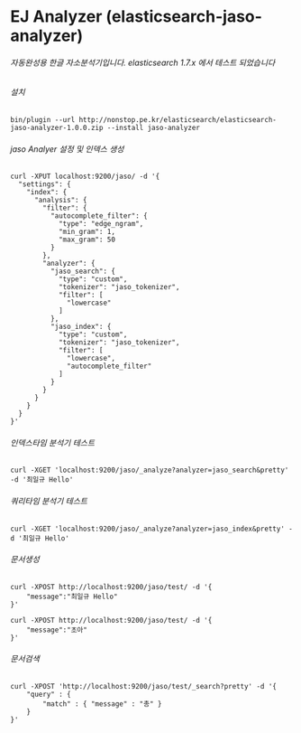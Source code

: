 # EJ Analyzer (elasticsearch-jaso-analyzer)

###### 자동완성용 한글 자소분석기입니다. elasticsearch 1.7.x 에서 테스트 되었습니다

###### 설치

```
bin/plugin --url http://nonstop.pe.kr/elasticsearch/elasticsearch-jaso-analyzer-1.0.0.zip --install jaso-analyzer
```

###### jaso Analyer 설정 및 인덱스 생성
```
curl -XPUT localhost:9200/jaso/ -d '{
  "settings": {
    "index": {
      "analysis": {
        "filter": {
          "autocomplete_filter": {
            "type": "edge_ngram",
            "min_gram": 1,
            "max_gram": 50
          }
        },
        "analyzer": {
          "jaso_search": {
            "type": "custom",
            "tokenizer": "jaso_tokenizer",
            "filter": [
              "lowercase"
            ]
          },
          "jaso_index": {
            "type": "custom",
            "tokenizer": "jaso_tokenizer",
            "filter": [
              "lowercase",
              "autocomplete_filter"
            ]
          }
        }
      }
    }
  }
}'

```

###### 인덱스타임 분석기 테스트
```
curl -XGET 'localhost:9200/jaso/_analyze?analyzer=jaso_search&pretty' -d '최일규 Hello'

```

###### 쿼리타임 분석기 테스트
```
curl -XGET 'localhost:9200/jaso/_analyze?analyzer=jaso_index&pretty' -d '최일규 Hello'
```


###### 문서생성
```
curl -XPOST http://localhost:9200/jaso/test/ -d '{
    "message":"최일규 Hello"
}'

curl -XPOST http://localhost:9200/jaso/test/ -d '{
    "message":"초아"
}'
```

###### 문서검색
```
curl -XPOST 'http://localhost:9200/jaso/test/_search?pretty' -d '{
    "query" : {
        "match" : { "message" : "총" }
    }
}'
```